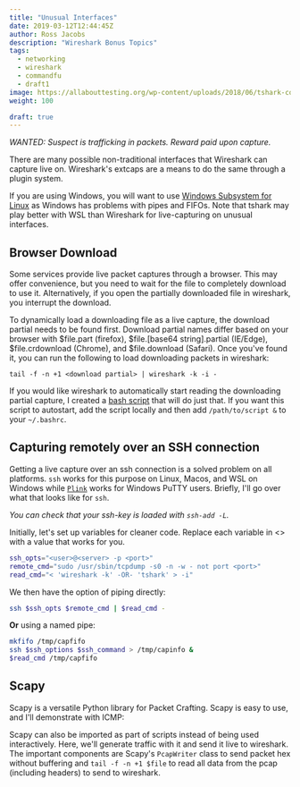 ```yaml
---
title: "Unusual Interfaces"
date: 2019-03-12T12:44:45Z
author: Ross Jacobs
description: "Wireshark Bonus Topics"
tags:
  - networking
  - wireshark
  - commandfu
  - draft1
image: https://allabouttesting.org/wp-content/uploads/2018/06/tshark-count.jpg
weight: 100

draft: true
---
```


_WANTED: Suspect is trafficking in packets. Reward paid upon capture._

There are many possible non-traditional interfaces that Wireshark can capture
live on. Wireshark's extcaps are a means to do the same through a plugin system.

If you are using Windows, you will want to use [Windows Subsystem for
Linux](https://docs.microsoft.com/en-us/windows/wsl/install-win10) as Windows
has problems with pipes and FIFOs. Note that tshark may play better with WSL
than Wireshark for live-capturing on unusual interfaces.

## Browser Download

Some services provide live packet captures through a browser. This may offer
convenience, but you need to wait for the file to completely download to use it.
Alternatively, if you open the partially downloaded file in wireshark, you
interrupt the download.

To dynamically load a downloading file as a live capture, the download partial
needs to be found first. Download partial names differ based on your browser
with $file.part (firefox), $file.[base64 string].partial (IE/Edge),
$file.crdownload (Chrome), and $file.download (Safari). Once you've found it,
you can run the following to load downloading packets in wireshark:

	tail -f -n +1 <download partial> | wireshark -k -i -

If you would like wireshark to automatically start reading the downloading
partial capture, I created a [bash
script](https://gist.github.com/pocc/cdf578a757be3a5b13b5e3bfc0fc2f82) that will do
just that. If you want this script to autostart, add the script locally and then add
`/path/to/script &` to your `~/.bashrc`.

## Capturing remotely over an SSH connection

Getting a live capture over an ssh connection is a solved problem on all
platforms. `ssh` works for this purpose on Linux, Macos, and WSL on Windows
while
[`Plink`](https://kaischroed.wordpress.com/2013/01/28/howto-use-wireshark-over-ssh/)
works for Windows PuTTY users. Briefly, I'll go over what
that looks like for `ssh`.

_You can check that your ssh-key is loaded with `ssh-add -L`._

Initially, let's set up variables for cleaner code. Replace each variable in <>
with a value that works for you.

```bash
ssh_opts="<user>@<server> -p <port>"
remote_cmd="sudo /usr/sbin/tcpdump -s0 -n -w - not port <port>"
read_cmd="< 'wireshark -k' -OR- 'tshark' > -i"
```

We then have the option of piping directly:

```bash
ssh $ssh_opts $remote_cmd | $read_cmd - 
```

__Or__ using a named pipe:

```bash
mkfifo /tmp/capfifo
ssh $ssh_options $ssh_command > /tmp/capinfo &
$read_cmd /tmp/capfifo
```

## Scapy

Scapy is a versatile Python library for Packet Crafting. Scapy is easy to use,
and I'll demonstrate with ICMP:
<script id="asciicast-237464" src="https://asciinema.org/a/237464.js" async></script>

Scapy can also be imported as part of scripts instead of being used
interactively. Here, we'll generate traffic with it and send it live to
wireshark. The important components are Scapy's `PcapWriter` class to send
packet hex without buffering and `tail -f -n +1 $file` to read all data from the
pcap (including headers) to send to wireshark.  
<script id="asciicast-237460" src="https://asciinema.org/a/237460.js" async></script>
